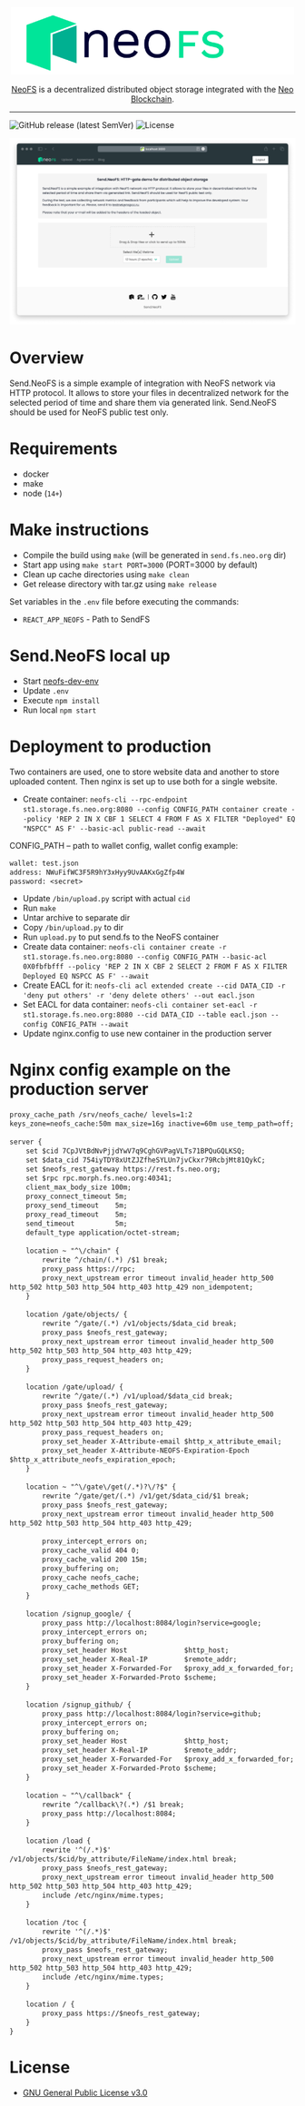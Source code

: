 <p align="center">
<img src="./.github/logo.svg" width="500px" alt="NeoFS">
</p>
<p align="center">
  <a href="https://fs.neo.org">NeoFS</a> is a decentralized distributed object storage integrated with the <a href="https://neo.org">Neo Blockchain</a>.
</p>

---
![GitHub release (latest SemVer)](https://img.shields.io/github/v/release/nspcc-dev/send-fs-neo-org?sort=semver)
![License](https://img.shields.io/github/license/nspcc-dev/send-fs-neo-org.svg?style=popout)

![Demo](./.github/demo.png)

# Overview

Send.NeoFS is a simple example of integration with NeoFS network via HTTP protocol. It allows to store your files in decentralized network for the selected period of time and share them via generated link. Send.NeoFS should be used for NeoFS public test only.

# Requirements

- docker
- make
- node (`14+`)

# Make instructions

* Compile the build using `make` (will be generated in `send.fs.neo.org` dir)
* Start app using `make start PORT=3000` (PORT=3000 by default)
* Clean up cache directories using `make clean`
* Get release directory with tar.gz using `make release`

Set variables in the `.env` file before executing the commands:
- `REACT_APP_NEOFS` - Path to SendFS

# Send.NeoFS local up

 - Start [neofs-dev-env](https://github.com/nspcc-dev/neofs-dev-env)
 - Update `.env`
 - Execute `npm install`
 - Run local `npm start`

# Deployment to production

Two containers are used, one to store website data and another to store
uploaded content. Then nginx is set up to use both for a single website.

 - Create container: `neofs-cli --rpc-endpoint st1.storage.fs.neo.org:8080 --config CONFIG_PATH container create --policy 'REP 2 IN X CBF 1 SELECT 4 FROM F AS X FILTER "Deployed" EQ "NSPCC" AS F' --basic-acl public-read --await`

CONFIG_PATH – path to wallet config, wallet config example:
```
wallet: test.json
address: NWuFifWC3F5R9hY3xHyy9UvAAKxGgZfp4W
password: <secret>
```
 - Update `/bin/upload.py` script with actual `cid`
 - Run `make`
 - Untar archive to separate dir
 - Copy `/bin/upload.py` to dir
 - Run `upload.py` to put send.fs to the NeoFS container
 - Create data container: `neofs-cli container create -r st1.storage.fs.neo.org:8080 --config CONFIG_PATH --basic-acl 0X0fbfbfff --policy 'REP 2 IN X CBF 2 SELECT 2 FROM F AS X FILTER Deployed EQ NSPCC AS F' --await`
 - Create EACL for it: `neofs-cli acl extended create --cid DATA_CID -r 'deny put others' -r 'deny delete others' --out eacl.json`
 - Set EACL for data container: `neofs-cli container set-eacl -r st1.storage.fs.neo.org:8080 --cid DATA_CID --table eacl.json --config CONFIG_PATH --await`
 - Update nginx.config to use new container in the production server

# Nginx config example on the production server

```Nginx
proxy_cache_path /srv/neofs_cache/ levels=1:2 keys_zone=neofs_cache:50m max_size=16g inactive=60m use_temp_path=off;

server {
	set $cid 7CpJVtBdNvPjjdYwV7q9CghGVPagVLTs71BPQuGQLKSQ;
	set $data_cid 754iyTDY8xUtZJZfheSYLUn7jvCkxr79RcbjMt81QykC;
	set $neofs_rest_gateway https://rest.fs.neo.org;
	set $rpc rpc.morph.fs.neo.org:40341;
	client_max_body_size 100m;
	proxy_connect_timeout 5m;
	proxy_send_timeout    5m;
	proxy_read_timeout    5m;
	send_timeout          5m;
	default_type application/octet-stream;

	location ~ "^\/chain" {
		rewrite ^/chain/(.*) /$1 break;
		proxy_pass https://rpc;
		proxy_next_upstream error timeout invalid_header http_500 http_502 http_503 http_504 http_403 http_429 non_idempotent;
	}

	location /gate/objects/ {
		rewrite ^/gate/(.*) /v1/objects/$data_cid break;
		proxy_pass $neofs_rest_gateway;
		proxy_next_upstream error timeout invalid_header http_500 http_502 http_503 http_504 http_403 http_429;
		proxy_pass_request_headers on;
	}

	location /gate/upload/ {
		rewrite ^/gate/(.*) /v1/upload/$data_cid break;
		proxy_pass $neofs_rest_gateway;
		proxy_next_upstream error timeout invalid_header http_500 http_502 http_503 http_504 http_403 http_429;
		proxy_pass_request_headers on;
		proxy_set_header X-Attribute-email $http_x_attribute_email;
		proxy_set_header X-Attribute-NEOFS-Expiration-Epoch $http_x_attribute_neofs_expiration_epoch;
	}

	location ~ "^\/gate\/get(/.*)?\/?$" {
		rewrite ^/gate/get/(.*) /v1/get/$data_cid/$1 break;
		proxy_pass $neofs_rest_gateway;
		proxy_next_upstream error timeout invalid_header http_500 http_502 http_503 http_504 http_403 http_429;

		proxy_intercept_errors on;
		proxy_cache_valid 404 0;
		proxy_cache_valid 200 15m;
		proxy_buffering on;
		proxy_cache neofs_cache;
		proxy_cache_methods GET;
	}

	location /signup_google/ {
		proxy_pass http://localhost:8084/login?service=google;
		proxy_intercept_errors on;
		proxy_buffering on;
		proxy_set_header Host              $http_host;
		proxy_set_header X-Real-IP         $remote_addr;
		proxy_set_header X-Forwarded-For   $proxy_add_x_forwarded_for;
		proxy_set_header X-Forwarded-Proto $scheme;
	}

	location /signup_github/ {
		proxy_pass http://localhost:8084/login?service=github;
		proxy_intercept_errors on;
		proxy_buffering on;
		proxy_set_header Host              $http_host;
		proxy_set_header X-Real-IP         $remote_addr;
		proxy_set_header X-Forwarded-For   $proxy_add_x_forwarded_for;
		proxy_set_header X-Forwarded-Proto $scheme;
	}

	location ~ "^\/callback" {
		rewrite ^/callback\?(.*) /$1 break;
		proxy_pass http://localhost:8084;
	}

	location /load {
		rewrite '^(/.*)$' /v1/objects/$cid/by_attribute/FileName/index.html break;
		proxy_pass $neofs_rest_gateway;
		proxy_next_upstream error timeout invalid_header http_500 http_502 http_503 http_504 http_403 http_429;
		include /etc/nginx/mime.types;
	}

	location /toc {
		rewrite '^(/.*)$' /v1/objects/$cid/by_attribute/FileName/index.html break;
		proxy_pass $neofs_rest_gateway;
		proxy_next_upstream error timeout invalid_header http_500 http_502 http_503 http_504 http_403 http_429;
		include /etc/nginx/mime.types;
	}

	location / {
		proxy_pass https://$neofs_rest_gateway;
	}
}
```

# License

- [GNU General Public License v3.0](LICENSE)
